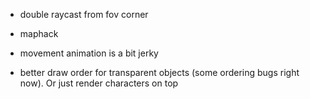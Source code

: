 - double raycast from fov corner

- maphack
- movement animation is a bit jerky
- better draw order for transparent objects (some ordering bugs right now). Or just render characters on top